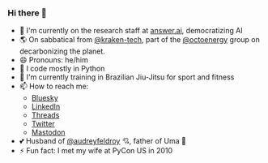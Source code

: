 ### Hi there 👋

- 🤖 I'm currently on the research staff at [answer.ai](https://www.answer.ai/), democratizing AI
- 🌎 On sabbatical from [@kraken-tech](https://github.com/kraken-tech), part of the [@octoenergy](https://github.com/octoenergy) group on decarbonizing the planet.
- 😄 Pronouns: he/him
- 🐍 I code mostly in Python
- 🥋 I'm currently training in Brazilian Jiu-Jitsu for sport and fitness
- 📫 How to reach me:
  -  [Bluesky]([https://twitter.com/pydanny](https://bsky.app/profile/pydanny.bsky.social))
  -  [LinkedIn](https://www.linkedin.com/in/danielfeldroy/)
  -  [Threads](https://www.threads.net/@danielfeldroy)
  -  [Twitter](https://twitter.com/pydanny)
  -  [Mastodon](https://fosstodon.org/@danielfeldroy)
- 💕 Husband of [@audreyfeldroy](https://github.com/audreyfeldroy) 💘, father of Uma 🛴
- ⚡ Fun fact: I met my wife at PyCon US in 2010
